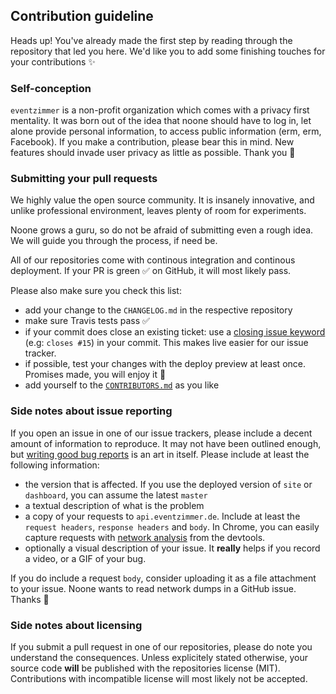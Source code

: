 Contribution guideline
----------------------

Heads up! You've already made the first step by reading through the repository that led you here. We'd like you to add some finishing touches for your contributions :sparkles: 

### Self-conception

`eventzimmer` is a non-profit organization which comes with a privacy first mentality. It was born out of the idea that noone should have to log in, let alone provide personal information, to access public information (erm, erm, Facebook). If you make a contribution, please bear this in mind. New features should invade user privacy as little as possible. Thank you :cake: 

### Submitting your pull requests

We highly value the open source community. It is insanely innovative, and unlike professional environment, leaves plenty of room for experiments.

Noone grows a guru, so do not be afraid of submitting even a rough idea. We will guide you through the process, if need be.

All of our repositories come with continous integration and continous deployment. If your PR is green :white_check_mark:  on GitHub, it will most likely pass.

Please also make sure you check this list:

- add your change to the `CHANGELOG.md` in the respective repository
- make sure Travis tests pass :white_check_mark:
- if your commit does close an existing ticket: use a [closing issue keyword](https://help.github.com/en/articles/closing-issues-using-keywords) (e.g: `closes #15`) in your commit. This makes live easier for our issue tracker.
- if possible, test your changes with the deploy preview at least once. Promises made, you will enjoy it :hamburger: 
- add yourself to the [`CONTRIBUTORS.md`](https://github.com/eventzimmer/schema/blob/master/CONTRIBUTORS.md) as you like

### Side notes about issue reporting

If you open an issue in one of our issue trackers, please include a decent amount of information to reproduce. It may not have been outlined enough, but [writing good bug reports](https://www.softwaretestinghelp.com/how-to-write-good-bug-report/) is an art in itself. Please include at least the following information:

- the version that is affected. If you use the deployed version of `site` or `dashboard`, you can assume the latest `master`
- a textual description of what is the problem
- a copy of your requests to `api.eventzimmer.de`. Include at least the `request headers`, `response headers` and `body`. In Chrome, you can easily capture requests with [network analysis](https://developers.google.com/web/tools/chrome-devtools/network/reference) from the devtools.
- optionally a visual description of your issue. It **really** helps if you record a video, or a GIF of your bug. 

If you do include a request `body`, consider uploading it as a file attachment to your issue. Noone wants to read network dumps in a GitHub issue. Thanks :wine_glass: 

### Side notes about licensing

If you submit a pull request in one of our repositories, please do note you understand the consequences. Unless explicitely stated otherwise, your source code **will** be published with the repositories license (MIT). Contributions with incompatible license will most likely not be accepted.

